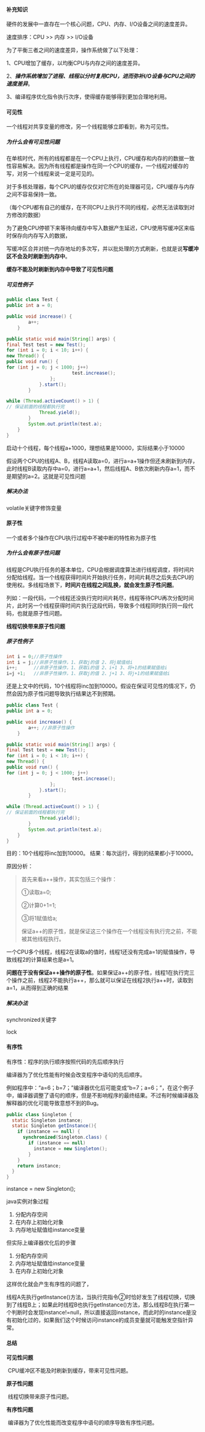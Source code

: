 #### 补充知识

硬件的发展中一直存在一个核心问题，CPU、内存、I/O设备之间的速度差异。

速度排序：CPU >> 内存 >> I/O设备

为了平衡三者之间的速度差异，操作系统做了以下处理：

1、CPU增加了缓存，以均衡CPU与内存之间的速度差异。

2、***操作系统增加了进程、线程以分时复用CPU，进而弥补I/O设备与CPU之间的速度差异***。

3、编译程序优化指令执行次序，使得缓存能够得到更加合理地利用。



#### 可见性

一个线程对共享变量的修改，另一个线程能够立即看到，称为可见性。



##### 为什么会有可见性问题

在单核时代，所有的线程都是在一个CPU上执行，CPU缓存和内存的的数据一致性容易解决。因为所有线程都是操作在同一个CPU的缓存，一个线程对缓存的写，对另一个线程来说一定是可见的。

对于多核处理器，每个CPU的缓存仅仅对它所在的处理器可见，CPU缓存与内存之间不容易保持一致。

（每个CPU都有自己的缓存，在不同CPU上执行不同的线程，必然无法读取到对方修改的数据）

为了避免CPU停顿下来等待向缓存中写入数据产生延迟，CPU使用写缓冲区来临时保存向内存写入的数据，

写缓冲区合并对统一内存地址的多次写，并以批处理的方式刷新，也就是说**写缓冲区不会及时刷新到内存中**。

**缓存不能及时刷新到内存中导致了可见性问题**



##### 可见性例子

```java
public class Test {
public int a = 0;

public void increase() {
		a++;
	}

public static void main(String[] args) {
final Test test = new Test();
for (int i = 0; i < 10; i++) {
new Thread() {
public void run() {
for (int j = 0; j < 1000; j++)
						test.increase();
				};
			}.start();
		}

while (Thread.activeCount() > 1) {
// 保证前面的线程都执行完
			Thread.yield();
		}
		System.out.println(test.a);
	}
}
```

启动十个线程，每个线程a+1000，理想结果是10000，实际结果小于10000

假设两个CPU的线程A、B，线程A读取a=0，进行a=a+1操作但还未刷新到内存，此时线程B读取内存中a=0，进行a=a+1，然后线程A、B依次刷新内存a=1，而不是期望的a=2。这就是可见性问题





##### 解决办法

volatile关键字修饰变量



#### 原子性

一个或者多个操作在CPU执行过程中不被中断的特性称为原子性

##### 为什么会有原子性问题

线程是CPU执行任务的基本单位，CPU会根据调度算法进行线程调度，将时间片分配给线程。当一个线程获得时间片开始执行任务，时间片耗尽之后失去CPU的使用权。多线程场景下，**时间片在线程之间乱换，就会发生原子性问题**。

列如：一段代码，一个线程还没执行完时间片耗尽，线程等待CPU再次分配时间片，此时另一个线程获得时间片执行这段代码，导致多个线程同时执行同一段代码，也就是原子性问题。

**线程切换带来原子性问题**



##### 原子性例子

```java
int i = 0;//原子性操作
int i = j;//非原子性操作，1、获取j的值 2、将j赋值给i
i++;	  //非原子性操作，1、获取i的值 2、i+1 3、将+1的结果赋值给i
i=j +1;   //非原子性操作，1、获取j的值 2、j+1 3、将j+1的结果赋值给i
```



还是上文中的代码，10个线程将inc加到10000。假设在保证可见性的情况下，仍然会因为原子性问题导致执行结果达不到预期。

```java
public class Test {
public int a = 0;

public void increase() {
		a++; //非原子性操作
	}

public static void main(String[] args) {
final Test test = new Test();
for (int i = 0; i < 10; i++) {
new Thread() {
public void run() {
for (int j = 0; j < 1000; j++)
						test.increase();
				};
			}.start();
		}

while (Thread.activeCount() > 1) {
// 保证前面的线程都执行完
			Thread.yield();
		}
		System.out.println(test.a);
	}
}
```

目的：10个线程将inc加到10000。
结果：每次运行，得到的结果都小于10000。

原因分析：

> 首先来看a++操作，其实包括三个操作： 
>
> ①读取a=0; 
>
> ②计算0+1=1; 
>
> ③将1赋值给a; 
>
> 保证a++的原子性，就是保证这三个操作在一个线程没有执行完之前，不能被其他线程执行。



一个CPU多个线程，线程2在读取a的值时，线程1还没有完成a=1的赋值操作，导致线程2的计算结果也是a=1。

**问题在于没有保证a++操作的原子性**。如果保证a++的原子性，线程1在执行完三个操作之前，线程2不能执行a++，那么就可以保证在线程2执行a++时，读取到a=1，从而得到正确的结果



##### 解决办法

synchronized关键字

lock



#### 有序性

有序性：程序的执行顺序按照代码的先后顺序执行

编译器为了优化性能有时候会改变程序中语句的先后顺序。

例如程序中：“a=6；b=7；”编译器优化后可能变成“b=7；a=6；”，在这个例子中，编译器调整了语句的顺序，但是不影响程序的最终结果。不过有时候编译器及解释器的优化可能导致意想不到的Bug。

```java
public class Singleton {
  static Singleton instance;
  static Singleton getInstance(){
    if (instance == null) {
      synchronized(Singleton.class) {
        if (instance == null)
          instance = new Singleton();
        }
    }
    return instance;
  }
}
```

instance = new Singleton();

java实例对象过程

1. 分配内存空间
2. 在内存上初始化对象
3. 内存地址赋值给instance变量

但实际上编译器优化后的步骤

1. 分配内存空间
2. 内存地址赋值给instance变量
3. 在内存上初始化对象



这样优化就会产生有序性的问题了，

线程A先执行getInstance()方法，当执行完指令②时恰好发生了线程切换，切换到了线程B上；如果此时线程B也执行getInstance()方法，那么线程B在执行第一个判断时会发现instance!=null，所以直接返回instance，而此时的instance是没有初始化过的，如果我们这个时候访问instance的成员变量就可能触发空指针异常。

#### 总结

**可见性问题**

​	CPU缓冲区不能及时刷新到缓存，带来可见性问题。

**原子性问题**

​	线程切换带来原子性问题。

**有序性问题**

​	编译器为了优化性能而改变程序中语句的顺序导致有序性问题。